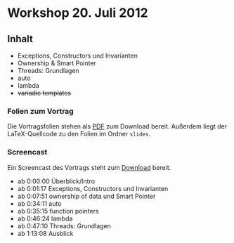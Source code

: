 # Workshop 20. Juli 2012

## Inhalt

 - Exceptions, Constructors und Invarianten
 - Ownership & Smart Pointer
 - Threads: Grundlagen
 - auto
 - lambda
 - ~~variadic templates~~

### Folien zum Vortrag

Die Vortragsfolien stehen als [PDF](kit-cpp-workshop.github.com/raw/downloads/workshops/ss12-12/slides.pdf) zum Download bereit. Außerdem liegt der LaTeX-Quellcode zu den Folien im Ordner `slides`.

### Screencast

Ein Screencast des Vortrags steht zum [Download](http://ubuntuone.com/25pbzqPSpOVh4RQcYFqnpD) bereit.

 * ab 0:00:00 Überblick/Intro
 * ab 0:01:17 Exceptions, Constructors und Invarianten
 * ab 0:07:51 ownership of data und Smart Pointer
 * ab 0:34:11 auto
 * ab 0:35:15 function pointers
 * ab 0:46:24 lambda
 * ab 0:47:10 Threads: Grundlagen
 * ab 1:13:08 Ausblick
